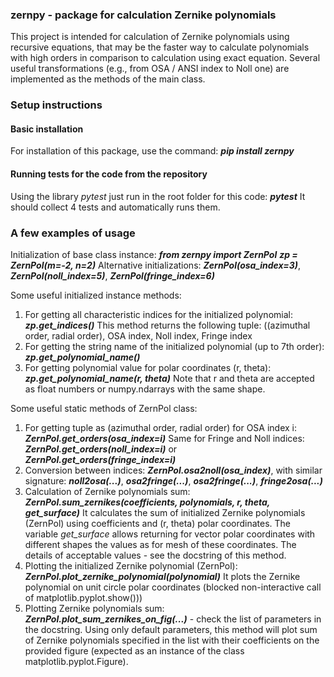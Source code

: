### zernpy - package for calculation Zernike polynomials

This project is intended for calculation of Zernike polynomials using recursive equations, that may be the
faster way to calculate polynomials with high orders in comparison to calculation using exact equation.
Several useful transformations (e.g., from OSA / ANSI index to Noll one) are implemented as the methods of the main class.

### Setup instructions

#### Basic installation
For installation of this package, use the command: ***pip install zernpy***

#### Running tests for the code from the repository
Using the library *pytest* just run in the root folder for this code: ***pytest***
It should collect 4 tests and automatically runs them.

### A few examples of usage
Initialization of base class instance:
***from zernpy import ZernPol***
***zp = ZernPol(m=-2, n=2)***
Alternative initializations: ***ZernPol(osa_index=3)***, ***ZernPol(noll_index=5)***, ***ZernPol(fringe_index=6)***

Some useful initialized instance methods:
1) For getting all characteristic indices for the initialized polynomial: ***zp.get_indices()***
This method returns the following tuple: ((azimuthal order, radial order), OSA index, Noll index, Fringe index
2) For getting the string name of the initialized polynomial (up to 7th order): ***zp.get_polynomial_name()***
3) For getting polynomial value for polar coordinates (r, theta): ***zp.get_polynomial_name(r, theta)***
Note that r and theta are accepted as float numbers or numpy.ndarrays with the same shape.

Some useful static methods of ZernPol class:
1) For getting tuple as (azimuthal order, radial order) for OSA index i: ***ZernPol.get_orders(osa_index=i)***
Same for Fringe and Noll indices: ***ZernPol.get_orders(noll_index=i)*** or ***ZernPol.get_orders(fringe_index=i)***
2) Conversion between indices: ***ZernPol.osa2noll(osa_index)***,
with similar signature: ***noll2osa(...)***, ***osa2fringe(...)***, ***osa2fringe(...)***, ***fringe2osa(...)***
3) Calculation of Zernike polynomials sum: ***ZernPol.sum_zernikes(coefficients, polynomials, r, theta, get_surface)***
It calculates the sum of initialized Zernike polynomials (ZernPol) using coefficients and (r, theta) polar coordinates.
The variable *get_surface* allows returning for vector polar coordinates with different shapes the values as for mesh of these coordinates.
The details of acceptable values - see the docstring of this method.
4) Plotting the initialized Zernike polynomial (ZernPol): ***ZernPol.plot_zernike_polynomial(polynomial)***
It plots the Zernike polynomial on unit circle polar coordinates (blocked non-interactive call of matplotlib.pyplot.show()))
5) Plotting Zernike polynomials sum:  ***ZernPol.plot_sum_zernikes_on_fig(...)*** - check the list of parameters in the docstring.
Using only default parameters, this method will plot sum of Zernike polynomials specified in the list with their coefficients
on the provided figure (expected as an instance of the class matplotlib.pyplot.Figure).
